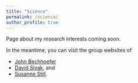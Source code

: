 ```yaml
---
title: "Science"
permalink: /science/
author_profile: true
---
```

Page about my research interests coming soon.

In the meantime, you can visit the group websites of

* [John Bechhoefer](http://www.sfu.ca/chaos/)
* [David Sivak](https://www.sfu.ca/physics/sivakgroup.html), and
* [Susanne Still](http://www2.hawaii.edu/~sstill/).